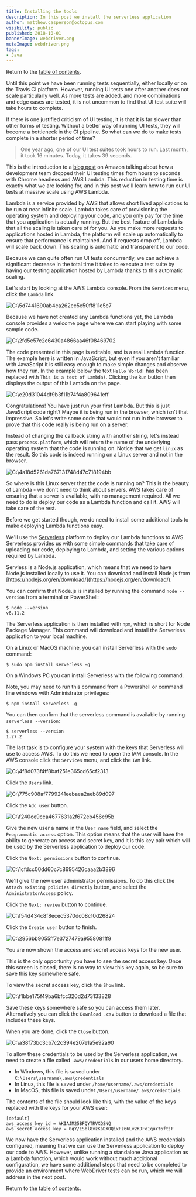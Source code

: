 ```yaml
---
title: Installing the tools
description: In this post we install the serverless application
author: matthew.casperson@octopus.com
visibility: public
published: 2018-10-01
bannerImage: webdriver.png
metaImage: webdriver.png
tags:
- Java
---
```


Return to the [table of contents](../0-toc/webdriver-toc.md).

Until this point we have been running tests sequentially, either locally or on the Travis CI platform. However, running UI tests one after another does not scale particularly well. As more tests are added, and more combinations and edge cases are tested, it is not uncommon to find that UI test suite will take hours to complete.

If there is one justified criticism of UI testing, it is that it is far slower than other forms of testing. Without a better way of running UI tests, they will become a bottleneck in the CI pipeline. So what can we do to make tests complete in a shorter period of time?

> One year ago, one of our UI test suites took hours to run. Last month, it took 16 minutes. Today, it takes 39 seconds.

This is the introduction to a [blog post](https://aws.amazon.com/blogs/devops/ui-testing-at-scale-with-aws-lambda/) on Amazon talking about how a development team dropped their UI testing times from hours to seconds with Chrome headless and AWS Lambda. This reduction in testing time is exactly what we are looking for, and in this post we'll learn how to run our UI tests at massive scale using AWS Lambda.

Lambda is a service provided by AWS that allows short lived applications to be run at near infinite scale. Lambda takes care of provisioning the operating system and deploying your code, and you only pay for the time that you application is actually running. But the best feature of Lambda is that all the scaling is taken care of for you. As you make more requests to applications hosted in Lambda, the platform will scale up automatically to ensure that performance is maintained. And if requests drop off, Lambda will scale back down. This scaling is automatic and transparent to our code.

Because we can quite often run UI tests concurrently, we can achieve a significant decrease in the total time it takes to execute a test suite by having our testing application hosted by Lambda thanks to this automatic scaling.

Let's start by looking at the AWS Lambda console. From the `Services` menu, click the `Lambda` link.

![C:\5d7441690ab4ca262ec5e50ff811e5c7](image1.png "width=500")

Because we have not created any Lambda functions yet, the Lambda console provides a welcome page where we can start playing with some sample code.

![C:\2fd5e57c2c6430a4866aa46f08469702](image2.png "width=500")

The code presented in this page is editable, and is a real Lambda function. The example here is written in JavaScript, but even if you aren't familiar with JavaScript it is still easy enough to make simple changes and observe how they run. In the example below the text `Hello World!` has been replaced with `This is a test of Lambda!`. Clicking the `Run` button then displays the output of this Lambda on the page.

![C:\e20d31044df9b3f11b74f4a809641eff](image3.png "width=500")

Congratulations! You have just run your first Lambda. But this is just JavaScript code right? Maybe it is being run in the browser, which isn't that impressive. So let's write some code that would not run in the browser to prove that this code really is being run on a server.

Instead of changing the callback string with another string, let's instead pass `process.platform`, which will return the name of the underlying operating system that the code is running on. Notice that we get `linux` as the result. So this code is indeed running on a Linux server and not in the browser.

![C:\4a18d5261da767131748d47c718194bb](image4.png "width=500")

So where is this Linux server that the code is running on? This is the beauty of Lambda - we don't need to think about servers. AWS takes care of ensuring that a server is available, with no management required. All we need to do is deploy our code as a Lambda function and call it. AWS will take care of the rest.

Before we get started though, we do need to install some additional tools to make deploying Lambda functions easy.

We'll use the [Serverless](https://serverless.com/) platform to deploy our Lambda functions to AWS. Serverless provides us with some simple commands that take care of uploading our code, deploying to Lambda, and setting the various options required by Lambda.

Servless is a Node.js application, which means that we need to have Node.js installed locally to use it. You can download and install Node.js from [https://nodejs.org/en/download/](https://nodejs.org/en/download/).

You can confirm that Node.js is installed by running the command `node --version` from a terminal or PowerShell:

```
$ node --version
v8.11.2
```

The Serverless application is then installed with `npm`, which is short for Node Package Manager. This command will download and install the Serverless application to your local machine.

On a Linux or MacOS machine, you can install Serverless with the `sudo` command:

```
$ sudo npm install serverless -g
```

On a Windows PC you can install Serverless with the following command.

Note, you may need to run this command from a Powershell or command line windows with Administrator privileges:

```
$ npm install serverless -g
```

You can then confirm that the serverless command is available by running `serverless --version`:

```
$ serverless --version
1.27.2
```

The last task is to configure your system with the keys that Serverless will use to access AWS. To do this we need to open the IAM console. In the AWS console click the `Services` menu, and click the `IAM` link.

![C:\4f8d073f4ff8baf251e365cd65cf2313](image5.png "width=500")

Click the `Users` link.

![C:\775c908af7799241eebaea2aeb89d097](image6.png "width=500")

Click the `Add user` button.

![C:\f240ce9cca4677631a2f672eb456c95b](image7.png "width=500")

Give the new user a name in the `User name` field, and select the `Programmatic access` option. This option means that the user will have the ability to generate an access and secret key, and it is this key pair which will be used by the Serverless application to deploy our code.

Click the `Next: permissions` button to continue.

![C:\1cfdcc00dd60c7c8695426caaa2b3896](image8.png "width=500")

We'll give the new user administrator permissions. To do this click the `Attach existing policies directly` button, and select the `AdministratorAccess` policy.

Click the `Next: review` button to continue.

![C:\f54d434c8f8ecec5370dc08c10d26824](image9.png "width=500")

Click the `Create user` button to finish.

![C:\2956bb9055ff7e3727479a9558081ff9](image10.png "width=500")

You are now shown the access and secret access keys for the new user.

This is the only opportunity you have to see the secret access key. Once this screen is closed, there is no way to view this key again, so be sure to save this key somewhere safe.

To view the secret access key, click the `Show` link.

![C:\f1bbe175f49ba6bfcc320d2d73133828](image11.png "width=500")

Save these keys somewhere safe so you can access them later. Alternatively you can click the `Download .csv` button to download a file that includes these keys.

When you are done, click the `Close` button.

![C:\a38f73bc3cb7c2c394e207e1a5e92a90](image12.png "width=500")

To allow these credentials to be used by the Serverless application, we need to create a file called `.aws/credentials` in our users home directory.

- In Windows, this file is saved under `C:\Users\username\.aws\credentials`
- In Linux, this file is saved under `/home/username/.aws/credentials`
- In MacOS, this file is saved under `/Users/username/.aws/credentials`

The contents of the file should look like this, with the value of the keys replaced with the keys for your AWS user:

```
[default]
aws_access_key_id = AKIAJM25BFQYTRVXQSNQ
aws_secret_access_key = 0qY/ESbl8xzKaDXOQixFz66Lv2KJFo1quYt6ftjF
```

We now have the Serverless application installed and the AWS credentials configured, meaning that we can use the Serverless application to deploy our code to AWS. However, unlike running a standalone Java application as a Lambda function, which would work without much additional configuration, we have some additional steps that need to be completed to provide an environment where WebDriver tests can be run, which we will address in the next post.

Return to the [table of contents](../0-toc/webdriver-toc.md).
